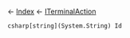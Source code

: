 ← [Index](Api-Index) ← [ITerminalAction](Sandbox.ModAPI.Interfaces.ITerminalAction)

```csharp[string](System.String) Id```